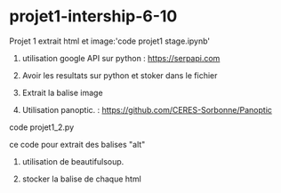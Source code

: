 # projet1-intership-6-10

Projet 1 extrait html et image:'code projet1 stage.ipynb'

1. utilisation google API sur python : https://serpapi.com

2. Avoir les resultats sur python et stoker dans le fichier

3. Extrait la balise image

4. Utilisation panoptic. : https://github.com/CERES-Sorbonne/Panoptic

code projet1_2.py

ce code pour extrait des balises "alt"

1. utilisation de beautifulsoup.

2. stocker la balise de chaque html